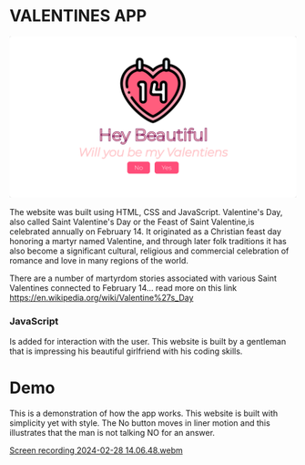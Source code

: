 
# VALENTINES APP

![App Screenshot](https://github.com/KhaniLucy/valentines/blob/main/Screenshot%202024-02-28%2014.02.00.png)

The website was built using HTML, CSS and JavaScript. Valentine's Day, also called Saint Valentine's Day or the Feast of Saint Valentine,is celebrated annually on February 14. It originated as a Christian feast day honoring a martyr named Valentine, and through later folk traditions it has also become a significant cultural, religious and commercial celebration of romance and love in many regions of the world.

There are a number of martyrdom stories associated with various Saint Valentines connected to February 14... read more on this link https://en.wikipedia.org/wiki/Valentine%27s_Day

### JavaScript
Is added for interaction with the user. This website is built by a gentleman that is impressing his beautiful girlfriend with his coding skills. 

# Demo 
This is a demonstration of how the app works. This website is built with simplicity yet with style. The No button moves in liner motion and this illustrates that the man is not talking NO for an answer. 

[Screen recording 2024-02-28 14.06.48.webm](https://github.com/KhaniLucy/valentines/assets/132388392/03652766-9f1b-45e5-a381-e9763254da2c)
